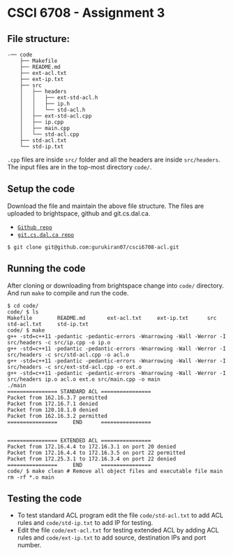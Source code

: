 # CSCI 6708 - Assignment 3

## File structure:

```
-── code
    ├── Makefile
    ├── README.md
    ├── ext-acl.txt
    ├── ext-ip.txt
    ├── src
    │   ├── headers
    │   │   ├── ext-std-acl.h
    │   │   ├── ip.h
    │   │   └── std-acl.h
    │   ├── ext-std-acl.cpp
    │   ├── ip.cpp
    │   ├── main.cpp
    │   └── std-acl.cpp
    ├── std-acl.txt
    └── std-ip.txt
```

`.cpp` files are inside `src/` folder and all the headers are inside `src/headers`. The input files are in the top-most directory `code/`. 

## Setup the code

Download the file and maintain the above file structure. The files are uploaded to brightspace, github and git.cs.dal.ca. 

- [`Github repo`](https://github.com/gurukiran07/csci6708-acl)
- [`git.cs.dal.ca repo`](https://git.cs.dal.ca/jagata/csci6708-acl)

```
$ git clone git@github.com:gurukiran07/csci6708-acl.git
```

## Running the code

After cloning or downloading from brightspace change into `code/` directory. And run `make` to compile and run the code.

```
$ cd code/
code/ $ ls
Makefile        README.md       ext-acl.txt     ext-ip.txt      src             std-acl.txt     std-ip.txt
code/ $ make
g++ -std=c++11 -pedantic -pedantic-errors -Wnarrowing -Wall -Werror -I src/headers -c src/ip.cpp -o ip.o
g++ -std=c++11 -pedantic -pedantic-errors -Wnarrowing -Wall -Werror -I src/headers -c src/std-acl.cpp -o acl.o
g++ -std=c++11 -pedantic -pedantic-errors -Wnarrowing -Wall -Werror -I src/headers -c src/ext-std-acl.cpp -o ext.o
g++ -std=c++11 -pedantic -pedantic-errors -Wnarrowing -Wall -Werror -I src/headers ip.o acl.o ext.o src/main.cpp -o main
./main
================ STANDARD ACL ================
Packet from 162.16.3.7 permitted
Packet from 172.16.7.1 denied
Packet from 120.18.1.0 denied
Packet from 162.16.3.2 permitted
================     END      ================


================ EXTENDED ACL ================
Packet from 172.16.4.4 to 172.16.3.1 on port 20 denied
Packet from 172.16.4.4 to 172.16.3.5 on port 22 permitted
Packet from 172.25.3.1 to 172.16.3.4 on port 22 denied
================     END      ================
code/ $ make clean # Remove all object files and executable file main
rm -rf *.o main
```

## Testing the code

- To test standard ACL program edit the file `code/std-acl.txt` to add ACL rules and `code/std-ip.txt` to add IP for testing. 
- Edit the file `code/ext-acl.txt` for testing extended ACL by adding ACL rules and `code/ext-ip.txt` to add source, destination IPs and port number. 